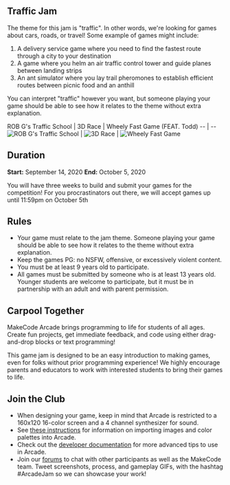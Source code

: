 ## Traffic Jam

The theme for this jam is "traffic". In other words, we're looking for games about cars, roads, or travel! Some example of games might include:

1. A delivery service game where you need to find the fastest route through a city to your destination
2. A game where you helm an air traffic control tower and guide planes between landing strips
3. An ant simulator where you lay trail pheromones to establish efficient routes between picnic food and an anthill

You can interpret "traffic" however you want, but someone playing your game should be able to see how it relates to the theme without extra explanation.

ROB G's Traffic School | 3D Race | Wheely Fast Game (FEAT. Todd)
-- | --
![ROB G's Traffic School]() | ![3D Race]() | ![Wheely Fast Game]()

## Duration
**Start:** September 14, 2020
**End:** October 5, 2020

You will have three weeks to build and submit your games for the competition!  For you procrastinators out there, we will accept games up until 11:59pm on October 5th

## Rules

* Your game must relate to the jam theme. Someone playing your game should be able to see how it relates to the theme without extra explanation.
* Keep the games PG: no NSFW, offensive, or excessively violent content.
* You must be at least 9 years old to participate.
* All games must be submitted by someone who is at least 13 years old. Younger students are welcome to participate, but it must be in partnership with an adult and with parent permission.

## Carpool Together

MakeCode Arcade brings programming to life for students of all ages. Create fun projects, get immediate feedback, and code using either drag-and-drop blocks or text programming!

This game jam is designed to be an easy introduction to making games, even for folks without prior programming experience! We highly encourage parents and educators to work with interested students to bring their games to life.

## Join the Club

* When designing your game, keep in mind that Arcade is restricted to a 160x120 16-color screen and a 4 channel synthesizer for sound.
* See [these instructions](https://arcade.makecode.com/developer/images) for information on importing images and color palettes into Arcade.
* Check out the [developer documentation](https://arcade.makecode.com/developer) for more advanced tips to use in Arcade.
* Join our [forums](https://forum.makecode.com/) to chat with other participants as well as the MakeCode team. Tweet screenshots, process, and gameplay GIFs, with the hashtag #ArcadeJam so we can showcase your work!